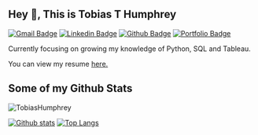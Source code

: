 ## Hey 👋, This is Tobias T Humphrey
[![Gmail Badge](https://img.shields.io/badge/-thumphrey@gutenberg.edu-c14438?style=flat&logo=Gmail&logoColor=white&link=mailto:thumphrey@gutenberg.edu)](mailto:thumphrey@gutenberg.edu) 
[![Linkedin Badge](https://img.shields.io/badge/-in/tobiashumphrey-54279a20b/-0072b1?style=flat&logo=Linkedin&logoColor=white&link=https://www.linkedin.com/in/in/tobiashumphrey-54279a20b//)](https://www.linkedin.com/in/in/tobiashumphrey-54279a20b//) [![Github Badge](https://img.shields.io/badge/-TobiasHumphrey-grey?style=flat&logo=github&logoColor=white&link=https://github.com/TobiasHumphrey/)](https://www.github.com/TobiasHumphrey/) [![Portfolio Badge](https://img.shields.io/badge/portfolio-web-blue?style=flat&link=https://github.com/TobiasHumphrey?tab=repositories/)](https://github.com/TobiasHumphrey?tab=repositories/) <p align='left'>Currently focusing on growing my knowledge of Python, SQL and Tableau.</p><p align='left'> You can view my resume <a href='https://docs.google.com/document/d/1OoSyUR1m0GHDQISj72tNYGyHO7kAZq1oRuRfUy3oKqM/edit ' target=_blank><u>here</u>.</a></p>
## Some of my Github Stats
<p align=left> <img src=https://komarev.com/ghpvc/?username=TobiasHumphrey alt=TobiasHumphrey /> </p>

[![Github stats](https://github-readme-stats.vercel.app/api?username=TobiasHumphrey&show_icons=true&include_all_commits=true)](https://github.com/TobiasHumphrey/github-readme-stats)
[![Top Langs](https://github-readme-stats.vercel.app/api/top-langs/?username=TobiasHumphrey&layout=compact)](https://github.com/TobiasHumphrey/github-readme-stats)
